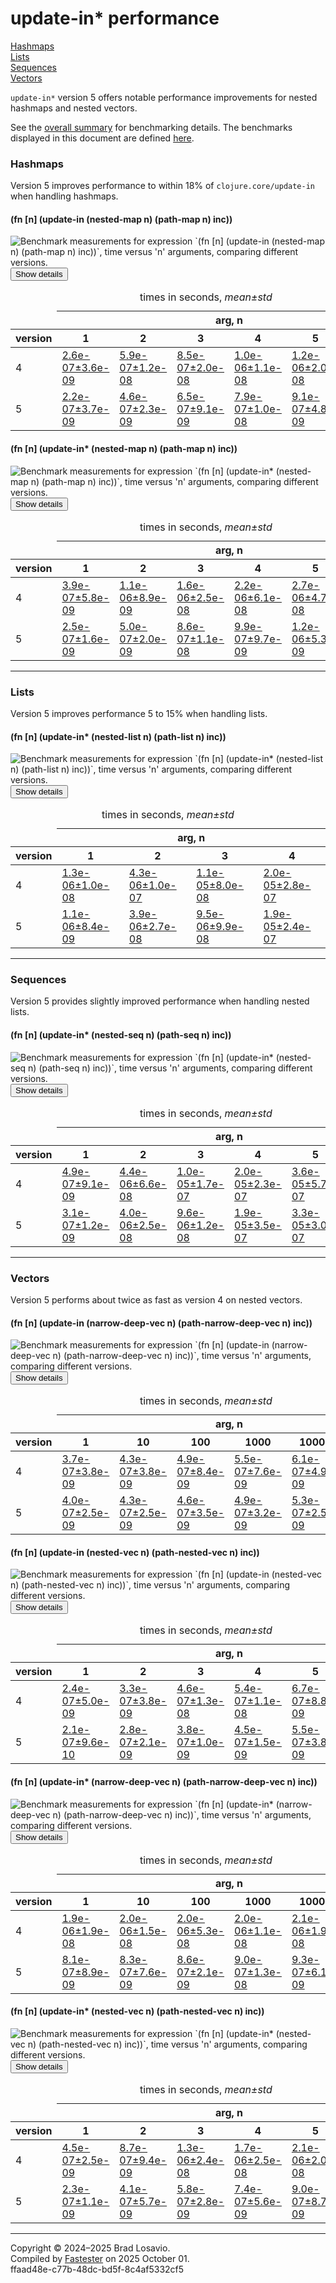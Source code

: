 
  <body>
    <h1>
      update-in* performance
    </h1>
    <div>
      <a href="#group-0">Hashmaps</a><br>
      <a href="#group-1">Lists</a><br>
      <a href="#group-2">Sequences</a><br>
      <a href="#group-3">Vectors</a>
    </div>
    <div>
      <p>
        <code>update-in*</code> version&nbsp;5 offers notable performance improvements for nested hashmaps and nested vectors.
      </p>
      <p>
        See the <a href="https://blosavio.github.io/fn-in/performance_summary.html">overall summary</a> for benchmarking details. The benchmarks displayed in
        this document are defined <a href="https://github.com/blosavio/fn-in/blob/master/test/fn_in/performance/update_in_benchmarks.clj">here</a>.
      </p>
    </div>
    <section>
      <h3 id="group-0">
        Hashmaps
      </h3>
      <div>
        <p>
          Version&nbsp;5 improves performance to within 18% of <code>clojure.core/update-in</code> when handling hashmaps.
        </p>
      </div>
      <div>
        <h4 id="group-0-fexpr-0">
          (fn [n] (update-in (nested-map n) (path-map n) inc))
        </h4><img alt=
        "Benchmark measurements for expression `(fn [n] (update-in (nested-map n) (path-map n) inc))`, time versus &apos;n&apos; arguments, comparing different versions."
        src="img_update_in/group-0-fexpr-0.svg"><button class="collapser" type="button">Show details</button>
        <div class="collapsable">
          <table>
            <caption>
              times in seconds, <em>mean±std</em>
            </caption>
            <thead>
              <tr>
                <td></td>
                <th colspan="6">
                  arg, n
                </th>
              </tr>
              <tr>
                <th>
                  version
                </th>
                <th>
                  1
                </th>
                <th>
                  2
                </th>
                <th>
                  3
                </th>
                <th>
                  4
                </th>
                <th>
                  5
                </th>
                <th>
                  6
                </th>
              </tr>
            </thead>
            <tr>
              <td>
                4
              </td>
              <td>
                <a href="https://github.com/blosavio/fn-in/blob/master/resources/fn_in_performance/update_in/version 4/test-22.edn">2.6e-07±3.6e-09</a>
              </td>
              <td>
                <a href="https://github.com/blosavio/fn-in/blob/master/resources/fn_in_performance/update_in/version 4/test-23.edn">5.9e-07±1.2e-08</a>
              </td>
              <td>
                <a href="https://github.com/blosavio/fn-in/blob/master/resources/fn_in_performance/update_in/version 4/test-24.edn">8.5e-07±2.0e-08</a>
              </td>
              <td>
                <a href="https://github.com/blosavio/fn-in/blob/master/resources/fn_in_performance/update_in/version 4/test-25.edn">1.0e-06±1.1e-08</a>
              </td>
              <td>
                <a href="https://github.com/blosavio/fn-in/blob/master/resources/fn_in_performance/update_in/version 4/test-26.edn">1.2e-06±2.0e-08</a>
              </td>
              <td>
                <a href="https://github.com/blosavio/fn-in/blob/master/resources/fn_in_performance/update_in/version 4/test-27.edn">1.4e-06±3.0e-08</a>
              </td>
            </tr>
            <tr>
              <td>
                5
              </td>
              <td>
                <a href="https://github.com/blosavio/fn-in/blob/master/resources/fn_in_performance/update_in/version 5/test-22.edn">2.2e-07±3.7e-09</a>
              </td>
              <td>
                <a href="https://github.com/blosavio/fn-in/blob/master/resources/fn_in_performance/update_in/version 5/test-23.edn">4.6e-07±2.3e-09</a>
              </td>
              <td>
                <a href="https://github.com/blosavio/fn-in/blob/master/resources/fn_in_performance/update_in/version 5/test-24.edn">6.5e-07±9.1e-09</a>
              </td>
              <td>
                <a href="https://github.com/blosavio/fn-in/blob/master/resources/fn_in_performance/update_in/version 5/test-25.edn">7.9e-07±1.0e-08</a>
              </td>
              <td>
                <a href="https://github.com/blosavio/fn-in/blob/master/resources/fn_in_performance/update_in/version 5/test-26.edn">9.1e-07±4.8e-09</a>
              </td>
              <td>
                <a href="https://github.com/blosavio/fn-in/blob/master/resources/fn_in_performance/update_in/version 5/test-27.edn">1.1e-06±1.1e-08</a>
              </td>
            </tr>
          </table>
        </div>
        <h4 id="group-0-fexpr-1">
          (fn [n] (update-in* (nested-map n) (path-map n) inc))
        </h4><img alt=
        "Benchmark measurements for expression `(fn [n] (update-in* (nested-map n) (path-map n) inc))`, time versus &apos;n&apos; arguments, comparing different versions."
        src="img_update_in/group-0-fexpr-1.svg"><button class="collapser" type="button">Show details</button>
        <div class="collapsable">
          <table>
            <caption>
              times in seconds, <em>mean±std</em>
            </caption>
            <thead>
              <tr>
                <td></td>
                <th colspan="6">
                  arg, n
                </th>
              </tr>
              <tr>
                <th>
                  version
                </th>
                <th>
                  1
                </th>
                <th>
                  2
                </th>
                <th>
                  3
                </th>
                <th>
                  4
                </th>
                <th>
                  5
                </th>
                <th>
                  6
                </th>
              </tr>
            </thead>
            <tr>
              <td>
                4
              </td>
              <td>
                <a href="https://github.com/blosavio/fn-in/blob/master/resources/fn_in_performance/update_in/version 4/test-40.edn">3.9e-07±5.8e-09</a>
              </td>
              <td>
                <a href="https://github.com/blosavio/fn-in/blob/master/resources/fn_in_performance/update_in/version 4/test-41.edn">1.1e-06±8.9e-09</a>
              </td>
              <td>
                <a href="https://github.com/blosavio/fn-in/blob/master/resources/fn_in_performance/update_in/version 4/test-42.edn">1.6e-06±2.5e-08</a>
              </td>
              <td>
                <a href="https://github.com/blosavio/fn-in/blob/master/resources/fn_in_performance/update_in/version 4/test-43.edn">2.2e-06±6.1e-08</a>
              </td>
              <td>
                <a href="https://github.com/blosavio/fn-in/blob/master/resources/fn_in_performance/update_in/version 4/test-44.edn">2.7e-06±4.7e-08</a>
              </td>
              <td>
                <a href="https://github.com/blosavio/fn-in/blob/master/resources/fn_in_performance/update_in/version 4/test-45.edn">3.2e-06±8.4e-08</a>
              </td>
            </tr>
            <tr>
              <td>
                5
              </td>
              <td>
                <a href="https://github.com/blosavio/fn-in/blob/master/resources/fn_in_performance/update_in/version 5/test-40.edn">2.5e-07±1.6e-09</a>
              </td>
              <td>
                <a href="https://github.com/blosavio/fn-in/blob/master/resources/fn_in_performance/update_in/version 5/test-41.edn">5.0e-07±2.0e-09</a>
              </td>
              <td>
                <a href="https://github.com/blosavio/fn-in/blob/master/resources/fn_in_performance/update_in/version 5/test-42.edn">8.6e-07±1.1e-08</a>
              </td>
              <td>
                <a href="https://github.com/blosavio/fn-in/blob/master/resources/fn_in_performance/update_in/version 5/test-43.edn">9.9e-07±9.7e-09</a>
              </td>
              <td>
                <a href="https://github.com/blosavio/fn-in/blob/master/resources/fn_in_performance/update_in/version 5/test-44.edn">1.2e-06±5.3e-09</a>
              </td>
              <td>
                <a href="https://github.com/blosavio/fn-in/blob/master/resources/fn_in_performance/update_in/version 5/test-45.edn">1.3e-06±7.3e-09</a>
              </td>
            </tr>
          </table>
        </div>
      </div>
      <hr>
      <h3 id="group-1">
        Lists
      </h3>
      <div>
        <p>
          Version&nbsp;5 improves performance 5 to 15% when handling lists.
        </p>
      </div>
      <div>
        <h4 id="group-1-fexpr-0">
          (fn [n] (update-in* (nested-list n) (path-list n) inc))
        </h4><img alt=
        "Benchmark measurements for expression `(fn [n] (update-in* (nested-list n) (path-list n) inc))`, time versus &apos;n&apos; arguments, comparing different versions."
        src="img_update_in/group-1-fexpr-0.svg"><button class="collapser" type="button">Show details</button>
        <div class="collapsable">
          <table>
            <caption>
              times in seconds, <em>mean±std</em>
            </caption>
            <thead>
              <tr>
                <td></td>
                <th colspan="4">
                  arg, n
                </th>
              </tr>
              <tr>
                <th>
                  version
                </th>
                <th>
                  1
                </th>
                <th>
                  2
                </th>
                <th>
                  3
                </th>
                <th>
                  4
                </th>
              </tr>
            </thead>
            <tr>
              <td>
                4
              </td>
              <td>
                <a href="https://github.com/blosavio/fn-in/blob/master/resources/fn_in_performance/update_in/version 4/test-12.edn">1.3e-06±1.0e-08</a>
              </td>
              <td>
                <a href="https://github.com/blosavio/fn-in/blob/master/resources/fn_in_performance/update_in/version 4/test-13.edn">4.3e-06±1.0e-07</a>
              </td>
              <td>
                <a href="https://github.com/blosavio/fn-in/blob/master/resources/fn_in_performance/update_in/version 4/test-14.edn">1.1e-05±8.0e-08</a>
              </td>
              <td>
                <a href="https://github.com/blosavio/fn-in/blob/master/resources/fn_in_performance/update_in/version 4/test-15.edn">2.0e-05±2.8e-07</a>
              </td>
            </tr>
            <tr>
              <td>
                5
              </td>
              <td>
                <a href="https://github.com/blosavio/fn-in/blob/master/resources/fn_in_performance/update_in/version 5/test-12.edn">1.1e-06±8.4e-09</a>
              </td>
              <td>
                <a href="https://github.com/blosavio/fn-in/blob/master/resources/fn_in_performance/update_in/version 5/test-13.edn">3.9e-06±2.7e-08</a>
              </td>
              <td>
                <a href="https://github.com/blosavio/fn-in/blob/master/resources/fn_in_performance/update_in/version 5/test-14.edn">9.5e-06±9.9e-08</a>
              </td>
              <td>
                <a href="https://github.com/blosavio/fn-in/blob/master/resources/fn_in_performance/update_in/version 5/test-15.edn">1.9e-05±2.4e-07</a>
              </td>
            </tr>
          </table>
        </div>
      </div>
      <hr>
      <h3 id="group-2">
        Sequences
      </h3>
      <div>
        <p>
          Version&nbsp;5 provides slightly improved performance when handling nested lists.
        </p>
      </div>
      <div>
        <h4 id="group-2-fexpr-0">
          (fn [n] (update-in* (nested-seq n) (path-seq n) inc))
        </h4><img alt=
        "Benchmark measurements for expression `(fn [n] (update-in* (nested-seq n) (path-seq n) inc))`, time versus &apos;n&apos; arguments, comparing different versions."
        src="img_update_in/group-2-fexpr-0.svg"><button class="collapser" type="button">Show details</button>
        <div class="collapsable">
          <table>
            <caption>
              times in seconds, <em>mean±std</em>
            </caption>
            <thead>
              <tr>
                <td></td>
                <th colspan="6">
                  arg, n
                </th>
              </tr>
              <tr>
                <th>
                  version
                </th>
                <th>
                  1
                </th>
                <th>
                  2
                </th>
                <th>
                  3
                </th>
                <th>
                  4
                </th>
                <th>
                  5
                </th>
                <th>
                  6
                </th>
              </tr>
            </thead>
            <tr>
              <td>
                4
              </td>
              <td>
                <a href="https://github.com/blosavio/fn-in/blob/master/resources/fn_in_performance/update_in/version 4/test-28.edn">4.9e-07±9.1e-09</a>
              </td>
              <td>
                <a href="https://github.com/blosavio/fn-in/blob/master/resources/fn_in_performance/update_in/version 4/test-29.edn">4.4e-06±6.6e-08</a>
              </td>
              <td>
                <a href="https://github.com/blosavio/fn-in/blob/master/resources/fn_in_performance/update_in/version 4/test-30.edn">1.0e-05±1.7e-07</a>
              </td>
              <td>
                <a href="https://github.com/blosavio/fn-in/blob/master/resources/fn_in_performance/update_in/version 4/test-31.edn">2.0e-05±2.3e-07</a>
              </td>
              <td>
                <a href="https://github.com/blosavio/fn-in/blob/master/resources/fn_in_performance/update_in/version 4/test-32.edn">3.6e-05±5.7e-07</a>
              </td>
              <td>
                <a href="https://github.com/blosavio/fn-in/blob/master/resources/fn_in_performance/update_in/version 4/test-33.edn">5.6e-05±6.4e-07</a>
              </td>
            </tr>
            <tr>
              <td>
                5
              </td>
              <td>
                <a href="https://github.com/blosavio/fn-in/blob/master/resources/fn_in_performance/update_in/version 5/test-28.edn">3.1e-07±1.2e-09</a>
              </td>
              <td>
                <a href="https://github.com/blosavio/fn-in/blob/master/resources/fn_in_performance/update_in/version 5/test-29.edn">4.0e-06±2.5e-08</a>
              </td>
              <td>
                <a href="https://github.com/blosavio/fn-in/blob/master/resources/fn_in_performance/update_in/version 5/test-30.edn">9.6e-06±1.2e-08</a>
              </td>
              <td>
                <a href="https://github.com/blosavio/fn-in/blob/master/resources/fn_in_performance/update_in/version 5/test-31.edn">1.9e-05±3.5e-07</a>
              </td>
              <td>
                <a href="https://github.com/blosavio/fn-in/blob/master/resources/fn_in_performance/update_in/version 5/test-32.edn">3.3e-05±3.0e-07</a>
              </td>
              <td>
                <a href="https://github.com/blosavio/fn-in/blob/master/resources/fn_in_performance/update_in/version 5/test-33.edn">5.3e-05±1.5e-07</a>
              </td>
            </tr>
          </table>
        </div>
      </div>
      <hr>
      <h3 id="group-3">
        Vectors
      </h3>
      <div>
        <p>
          Version&nbsp;5 performs about twice as fast as version&nbsp;4 on nested vectors.
        </p>
      </div>
      <div>
        <h4 id="group-3-fexpr-0">
          (fn [n] (update-in (narrow-deep-vec n) (path-narrow-deep-vec n) inc))
        </h4><img alt=
        "Benchmark measurements for expression `(fn [n] (update-in (narrow-deep-vec n) (path-narrow-deep-vec n) inc))`, time versus &apos;n&apos; arguments, comparing different versions."
        src="img_update_in/group-3-fexpr-0.svg"><button class="collapser" type="button">Show details</button>
        <div class="collapsable">
          <table>
            <caption>
              times in seconds, <em>mean±std</em>
            </caption>
            <thead>
              <tr>
                <td></td>
                <th colspan="6">
                  arg, n
                </th>
              </tr>
              <tr>
                <th>
                  version
                </th>
                <th>
                  1
                </th>
                <th>
                  10
                </th>
                <th>
                  100
                </th>
                <th>
                  1000
                </th>
                <th>
                  10000
                </th>
                <th>
                  100000
                </th>
              </tr>
            </thead>
            <tr>
              <td>
                4
              </td>
              <td>
                <a href="https://github.com/blosavio/fn-in/blob/master/resources/fn_in_performance/update_in/version 4/test-6.edn">3.7e-07±3.8e-09</a>
              </td>
              <td>
                <a href="https://github.com/blosavio/fn-in/blob/master/resources/fn_in_performance/update_in/version 4/test-7.edn">4.3e-07±3.8e-09</a>
              </td>
              <td>
                <a href="https://github.com/blosavio/fn-in/blob/master/resources/fn_in_performance/update_in/version 4/test-8.edn">4.9e-07±8.4e-09</a>
              </td>
              <td>
                <a href="https://github.com/blosavio/fn-in/blob/master/resources/fn_in_performance/update_in/version 4/test-9.edn">5.5e-07±7.6e-09</a>
              </td>
              <td>
                <a href="https://github.com/blosavio/fn-in/blob/master/resources/fn_in_performance/update_in/version 4/test-10.edn">6.1e-07±4.9e-09</a>
              </td>
              <td>
                <a href="https://github.com/blosavio/fn-in/blob/master/resources/fn_in_performance/update_in/version 4/test-11.edn">6.5e-07±6.9e-09</a>
              </td>
            </tr>
            <tr>
              <td>
                5
              </td>
              <td>
                <a href="https://github.com/blosavio/fn-in/blob/master/resources/fn_in_performance/update_in/version 5/test-6.edn">4.0e-07±2.5e-09</a>
              </td>
              <td>
                <a href="https://github.com/blosavio/fn-in/blob/master/resources/fn_in_performance/update_in/version 5/test-7.edn">4.3e-07±2.5e-09</a>
              </td>
              <td>
                <a href="https://github.com/blosavio/fn-in/blob/master/resources/fn_in_performance/update_in/version 5/test-8.edn">4.6e-07±3.5e-09</a>
              </td>
              <td>
                <a href="https://github.com/blosavio/fn-in/blob/master/resources/fn_in_performance/update_in/version 5/test-9.edn">4.9e-07±3.2e-09</a>
              </td>
              <td>
                <a href="https://github.com/blosavio/fn-in/blob/master/resources/fn_in_performance/update_in/version 5/test-10.edn">5.3e-07±2.5e-09</a>
              </td>
              <td>
                <a href="https://github.com/blosavio/fn-in/blob/master/resources/fn_in_performance/update_in/version 5/test-11.edn">5.5e-07±5.9e-09</a>
              </td>
            </tr>
          </table>
        </div>
        <h4 id="group-3-fexpr-1">
          (fn [n] (update-in (nested-vec n) (path-nested-vec n) inc))
        </h4><img alt=
        "Benchmark measurements for expression `(fn [n] (update-in (nested-vec n) (path-nested-vec n) inc))`, time versus &apos;n&apos; arguments, comparing different versions."
        src="img_update_in/group-3-fexpr-1.svg"><button class="collapser" type="button">Show details</button>
        <div class="collapsable">
          <table>
            <caption>
              times in seconds, <em>mean±std</em>
            </caption>
            <thead>
              <tr>
                <td></td>
                <th colspan="6">
                  arg, n
                </th>
              </tr>
              <tr>
                <th>
                  version
                </th>
                <th>
                  1
                </th>
                <th>
                  2
                </th>
                <th>
                  3
                </th>
                <th>
                  4
                </th>
                <th>
                  5
                </th>
                <th>
                  6
                </th>
              </tr>
            </thead>
            <tr>
              <td>
                4
              </td>
              <td>
                <a href="https://github.com/blosavio/fn-in/blob/master/resources/fn_in_performance/update_in/version 4/test-16.edn">2.4e-07±5.0e-09</a>
              </td>
              <td>
                <a href="https://github.com/blosavio/fn-in/blob/master/resources/fn_in_performance/update_in/version 4/test-17.edn">3.3e-07±3.8e-09</a>
              </td>
              <td>
                <a href="https://github.com/blosavio/fn-in/blob/master/resources/fn_in_performance/update_in/version 4/test-18.edn">4.6e-07±1.3e-08</a>
              </td>
              <td>
                <a href="https://github.com/blosavio/fn-in/blob/master/resources/fn_in_performance/update_in/version 4/test-19.edn">5.4e-07±1.1e-08</a>
              </td>
              <td>
                <a href="https://github.com/blosavio/fn-in/blob/master/resources/fn_in_performance/update_in/version 4/test-20.edn">6.7e-07±8.8e-09</a>
              </td>
              <td>
                <a href="https://github.com/blosavio/fn-in/blob/master/resources/fn_in_performance/update_in/version 4/test-21.edn">7.6e-07±1.2e-08</a>
              </td>
            </tr>
            <tr>
              <td>
                5
              </td>
              <td>
                <a href="https://github.com/blosavio/fn-in/blob/master/resources/fn_in_performance/update_in/version 5/test-16.edn">2.1e-07±9.6e-10</a>
              </td>
              <td>
                <a href="https://github.com/blosavio/fn-in/blob/master/resources/fn_in_performance/update_in/version 5/test-17.edn">2.8e-07±2.1e-09</a>
              </td>
              <td>
                <a href="https://github.com/blosavio/fn-in/blob/master/resources/fn_in_performance/update_in/version 5/test-18.edn">3.8e-07±1.0e-09</a>
              </td>
              <td>
                <a href="https://github.com/blosavio/fn-in/blob/master/resources/fn_in_performance/update_in/version 5/test-19.edn">4.5e-07±1.5e-09</a>
              </td>
              <td>
                <a href="https://github.com/blosavio/fn-in/blob/master/resources/fn_in_performance/update_in/version 5/test-20.edn">5.5e-07±3.8e-09</a>
              </td>
              <td>
                <a href="https://github.com/blosavio/fn-in/blob/master/resources/fn_in_performance/update_in/version 5/test-21.edn">6.3e-07±6.9e-09</a>
              </td>
            </tr>
          </table>
        </div>
        <h4 id="group-3-fexpr-2">
          (fn [n] (update-in* (narrow-deep-vec n) (path-narrow-deep-vec n) inc))
        </h4><img alt=
        "Benchmark measurements for expression `(fn [n] (update-in* (narrow-deep-vec n) (path-narrow-deep-vec n) inc))`, time versus &apos;n&apos; arguments, comparing different versions."
        src="img_update_in/group-3-fexpr-2.svg"><button class="collapser" type="button">Show details</button>
        <div class="collapsable">
          <table>
            <caption>
              times in seconds, <em>mean±std</em>
            </caption>
            <thead>
              <tr>
                <td></td>
                <th colspan="6">
                  arg, n
                </th>
              </tr>
              <tr>
                <th>
                  version
                </th>
                <th>
                  1
                </th>
                <th>
                  10
                </th>
                <th>
                  100
                </th>
                <th>
                  1000
                </th>
                <th>
                  10000
                </th>
                <th>
                  100000
                </th>
              </tr>
            </thead>
            <tr>
              <td>
                4
              </td>
              <td>
                <a href="https://github.com/blosavio/fn-in/blob/master/resources/fn_in_performance/update_in/version 4/test-34.edn">1.9e-06±1.9e-08</a>
              </td>
              <td>
                <a href="https://github.com/blosavio/fn-in/blob/master/resources/fn_in_performance/update_in/version 4/test-35.edn">2.0e-06±1.5e-08</a>
              </td>
              <td>
                <a href="https://github.com/blosavio/fn-in/blob/master/resources/fn_in_performance/update_in/version 4/test-36.edn">2.0e-06±5.3e-08</a>
              </td>
              <td>
                <a href="https://github.com/blosavio/fn-in/blob/master/resources/fn_in_performance/update_in/version 4/test-37.edn">2.0e-06±1.1e-08</a>
              </td>
              <td>
                <a href="https://github.com/blosavio/fn-in/blob/master/resources/fn_in_performance/update_in/version 4/test-38.edn">2.1e-06±1.9e-08</a>
              </td>
              <td>
                <a href="https://github.com/blosavio/fn-in/blob/master/resources/fn_in_performance/update_in/version 4/test-39.edn">2.1e-06±2.7e-08</a>
              </td>
            </tr>
            <tr>
              <td>
                5
              </td>
              <td>
                <a href="https://github.com/blosavio/fn-in/blob/master/resources/fn_in_performance/update_in/version 5/test-34.edn">8.1e-07±8.9e-09</a>
              </td>
              <td>
                <a href="https://github.com/blosavio/fn-in/blob/master/resources/fn_in_performance/update_in/version 5/test-35.edn">8.3e-07±7.6e-09</a>
              </td>
              <td>
                <a href="https://github.com/blosavio/fn-in/blob/master/resources/fn_in_performance/update_in/version 5/test-36.edn">8.6e-07±2.1e-09</a>
              </td>
              <td>
                <a href="https://github.com/blosavio/fn-in/blob/master/resources/fn_in_performance/update_in/version 5/test-37.edn">9.0e-07±1.3e-08</a>
              </td>
              <td>
                <a href="https://github.com/blosavio/fn-in/blob/master/resources/fn_in_performance/update_in/version 5/test-38.edn">9.3e-07±6.1e-09</a>
              </td>
              <td>
                <a href="https://github.com/blosavio/fn-in/blob/master/resources/fn_in_performance/update_in/version 5/test-39.edn">9.5e-07±4.7e-09</a>
              </td>
            </tr>
          </table>
        </div>
        <h4 id="group-3-fexpr-3">
          (fn [n] (update-in* (nested-vec n) (path-nested-vec n) inc))
        </h4><img alt=
        "Benchmark measurements for expression `(fn [n] (update-in* (nested-vec n) (path-nested-vec n) inc))`, time versus &apos;n&apos; arguments, comparing different versions."
        src="img_update_in/group-3-fexpr-3.svg"><button class="collapser" type="button">Show details</button>
        <div class="collapsable">
          <table>
            <caption>
              times in seconds, <em>mean±std</em>
            </caption>
            <thead>
              <tr>
                <td></td>
                <th colspan="6">
                  arg, n
                </th>
              </tr>
              <tr>
                <th>
                  version
                </th>
                <th>
                  1
                </th>
                <th>
                  2
                </th>
                <th>
                  3
                </th>
                <th>
                  4
                </th>
                <th>
                  5
                </th>
                <th>
                  6
                </th>
              </tr>
            </thead>
            <tr>
              <td>
                4
              </td>
              <td>
                <a href="https://github.com/blosavio/fn-in/blob/master/resources/fn_in_performance/update_in/version 4/test-0.edn">4.5e-07±2.5e-09</a>
              </td>
              <td>
                <a href="https://github.com/blosavio/fn-in/blob/master/resources/fn_in_performance/update_in/version 4/test-1.edn">8.7e-07±9.4e-09</a>
              </td>
              <td>
                <a href="https://github.com/blosavio/fn-in/blob/master/resources/fn_in_performance/update_in/version 4/test-2.edn">1.3e-06±2.4e-08</a>
              </td>
              <td>
                <a href="https://github.com/blosavio/fn-in/blob/master/resources/fn_in_performance/update_in/version 4/test-3.edn">1.7e-06±2.5e-08</a>
              </td>
              <td>
                <a href="https://github.com/blosavio/fn-in/blob/master/resources/fn_in_performance/update_in/version 4/test-4.edn">2.1e-06±2.0e-08</a>
              </td>
              <td>
                <a href="https://github.com/blosavio/fn-in/blob/master/resources/fn_in_performance/update_in/version 4/test-5.edn">2.5e-06±4.8e-08</a>
              </td>
            </tr>
            <tr>
              <td>
                5
              </td>
              <td>
                <a href="https://github.com/blosavio/fn-in/blob/master/resources/fn_in_performance/update_in/version 5/test-0.edn">2.3e-07±1.1e-09</a>
              </td>
              <td>
                <a href="https://github.com/blosavio/fn-in/blob/master/resources/fn_in_performance/update_in/version 5/test-1.edn">4.1e-07±5.7e-09</a>
              </td>
              <td>
                <a href="https://github.com/blosavio/fn-in/blob/master/resources/fn_in_performance/update_in/version 5/test-2.edn">5.8e-07±2.8e-09</a>
              </td>
              <td>
                <a href="https://github.com/blosavio/fn-in/blob/master/resources/fn_in_performance/update_in/version 5/test-3.edn">7.4e-07±5.6e-09</a>
              </td>
              <td>
                <a href="https://github.com/blosavio/fn-in/blob/master/resources/fn_in_performance/update_in/version 5/test-4.edn">9.0e-07±8.7e-09</a>
              </td>
              <td>
                <a href="https://github.com/blosavio/fn-in/blob/master/resources/fn_in_performance/update_in/version 5/test-5.edn">1.1e-06±2.2e-08</a>
              </td>
            </tr>
          </table>
        </div>
      </div>
      <hr>
    </section>
    <p id="page-footer">
      Copyright © 2024–2025 Brad Losavio.<br>
      Compiled by <a href="https://github.com/blosavio/Fastester">Fastester</a> on 2025 October 01.<span id="uuid"><br>
      ffaad48e-c77b-48dc-bd5f-8c4af5332cf5</span>
    </p>
  </body>
</html>

